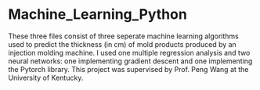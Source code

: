 # Machine_Learning_Python
These three files consist of three seperate machine learning algorithms used to predict the thickness (in cm) of mold products produced by an injection molding
machine. I used one multiple regression analysis and two neural networks: one implementing gradient descent and one implementing the Pytorch library. This project
was supervised by Prof. Peng Wang at the University of Kentucky.
